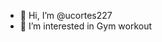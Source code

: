 - 👋 Hi, I’m @ucortes227
- 👀 I’m interested in Gym workout

<!---
ucortes227/ucortes227 is a ✨ special ✨ repository because its `README.md` (this file) appears on your GitHub profile.
You can click the Preview link to take a look at your changes.
--->
